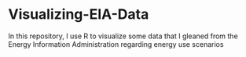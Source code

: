 # Visualizing-EIA-Data
In this repository, I use R to visualize some data that I gleaned from the Energy Information Administration regarding energy use scenarios

